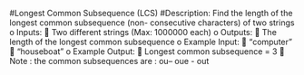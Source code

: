 #Longest Common Subsequence (LCS)
#Description:
 Find the length of the longest common subsequence (non- consecutive characters) of two strings
o Inputs:
 Two different strings (Max: 1000000 each)
o Outputs:
 The length of the longest common subsequence
o Example Input:
 “computer”
 “houseboat”
o Example Output:
 Longest common subsequence = 3
 Note : the common subsequences are : ou– oue - out
